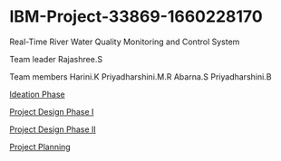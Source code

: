 # IBM-Project-33869-1660228170
Real-Time River Water Quality Monitoring and Control System

Team leader
Rajashree.S

Team members
Harini.K
Priyadharshini.M.R
Abarna.S
Priyadharshini.B

<a href="https://github.com/IBM-EPBL/IBM-Project-33869-1660228170/tree/main/Project%20Design%20%26%20Planning/Ideation%20Phase">Ideation Phase</a>

<a href="https://github.com/IBM-EPBL/IBM-Project-33869-1660228170/tree/main/Project%20Design%20%26%20Planning/Project%20Design%20Phase%20I">Project Design Phase I</a>

<a href="https://github.com/IBM-EPBL/IBM-Project-33869-1660228170/tree/main/Project%20Design%20%26%20Planning/Project%20Design%20Phase%20II">Project Design Phase II</a>

<a href="https://github.com/IBM-EPBL/IBM-Project-33869-1660228170/tree/main/Project%20Design%20%26%20Planning/Project%20Planning">Project Planning</a>


